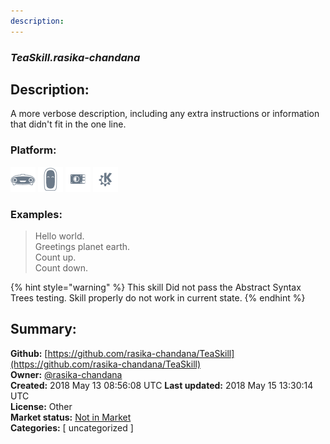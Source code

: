 ```yaml
---
description: 
---
```


### _TeaSkill.rasika-chandana_  
## Description:  
A more verbose description, including any extra instructions or
information that didn't fit in the one line.  
### Platform:  
 ![Mark I](../.gitbook/assets/mark-1-icon.png)  ![Mark II](../.gitbook/assets/mark-2-icon.png)  ![Picroft](../.gitbook/assets/picroft-icon.png)  ![plasmoid](../.gitbook/assets/kde.png)   
### Examples:  
> Hello world.  
> Greetings planet earth.  
> Count up.  
> Count down.  
  
{% hint style="warning" %}
This skill Did not pass the Abstract Syntax Trees testing. Skill properly do not work in current state.
{% endhint %}
  
## Summary:  
**Github:** [https://github.com/rasika-chandana/TeaSkill](https://github.com/rasika-chandana/TeaSkill)  
**Owner:** [@rasika-chandana](https://github.com/rasika-chandana)  
**Created:** 2018 May 13 08:56:08 UTC  **Last updated:** 2018 May 15 13:30:14 UTC  
**License:** Other  
**Market status:** [Not in Market](https://market.mycroft.ai/skill/)  
**Categories:** [ uncategorized ]   
